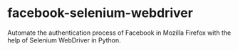 # facebook-selenium-webdriver
Automate the authentication process of Facebook in Mozilla Firefox with the help of Selenium WebDriver in Python.
